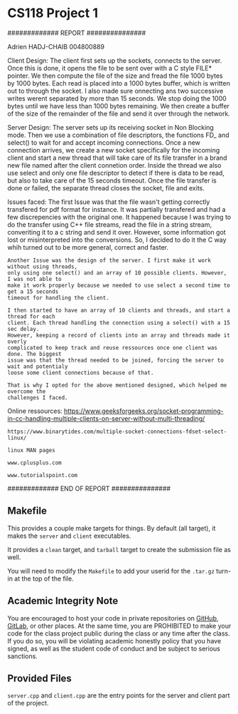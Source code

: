 # CS118 Project 1

############# REPORT ###############

Adrien HADJ-CHAIB
004800889

Client Design:
	The client first sets up the sockets, connects to the server. Once this is done, it
	 opens the file to be sent over with a C style FILE* pointer. We then compute the file 
	 of the size and fread the file 1000 bytes by 1000 bytes. Each read is placed into a 
	 1000 bytes buffer, which is written out to through the socket. I also made sure 
	 onnecting ans two successive writes werent separated by more than 15 seconds. We stop 
	 doing the 1000 bytes until we have less than 1000 bytes remaining. We then create a 
	 buffer of the size of the remainder of the file and send it over through the network.

Server Design:
	The server sets up its receiving socket in Non Blocking mode. Then we use a combination 
	of file descriptors, the functions FD_ and select() to wait for and accept incoming 
	connections. 
	Once a new connection arrives, we create a new socket specifically for the incoming 
	client and start a new thread that will take care of its file transfer in a brand new 
	file named after the client connetion order. Inside the thread we also use select and 
	only one file descriptor to detect if there is data to be read, but also to take care of 
	the 15 seconds timeout. Once the file transfer is done or failed, the separate thread 
	closes the socket, file and exits.  

Issues faced:
	The first Issue was that the file wasn't getting correctly transfered for pdf format for 
	instance. It was partially transfered and had a few discrepencies with the original one. 
	It happened because I was trying to do the transfer using C++ file streams, read the 
	file in a string stream, converiting it to a c string and send it over. However, some 
	information got lost or misinterpreted into the conversions. So, I decided to do it the 
	C way whih turned out to be more general, correct and faster.

	Another Issue was the design of the server. I first make it work without using threads, 
	only using one select() and an array of 10 possible clients. However, I was not able to 
	make it work properly because we needed to use select a second time to get a 15 seconds 
	timeout for handling the client.

	I then started to have an array of 10 clients and threads, and start a thread for each 
	client. Each thread handling the connection using a select() with a 15 sec delay. 
	However, keeping a record of clients into an array and threads made it overly 
	complicated to keep track and reuse ressources once one client was done. The biggest 
	issue was that the thread needed to be joined, forcing the server to wait and potentialy 
	loose some client connections because of that. 

	That is why I opted for the above mentioned designed, which helped me overcome the 
	challenges I faced.


Online ressources:
	https://www.geeksforgeeks.org/socket-programming-in-cc-handling-multiple-clients-on-server-without-multi-threading/

	https://www.binarytides.com/multiple-socket-connections-fdset-select-linux/

	linux MAN pages

	www.cplusplus.com

	www.tutorialspoint.com


############# END OF REPORT ###############


## Makefile

This provides a couple make targets for things.
By default (all target), it makes the `server` and `client` executables.

It provides a `clean` target, and `tarball` target to create the submission file as well.

You will need to modify the `Makefile` to add your userid for the `.tar.gz` turn-in at the top of the file.

## Academic Integrity Note

You are encouraged to host your code in private repositories on [GitHub](https://github.com/), [GitLab](https://gitlab.com), or other places.  At the same time, you are PROHIBITED to make your code for the class project public during the class or any time after the class.  If you do so, you will be violating academic honestly policy that you have signed, as well as the student code of conduct and be subject to serious sanctions.

## Provided Files

`server.cpp` and `client.cpp` are the entry points for the server and client part of the project.

